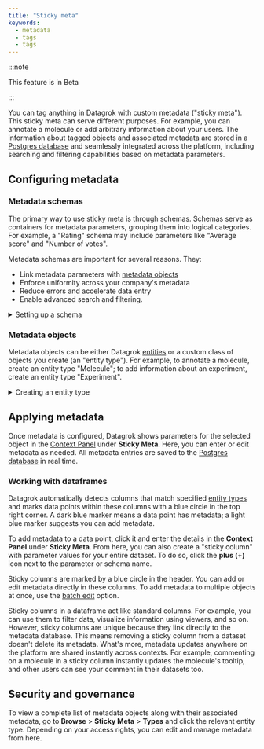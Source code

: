 ```yaml
---
title: "Sticky meta"
keywords:
  - metadata
  - tags
  - tags
---
```


:::note

This feature is in Beta

:::

You can tag anything in Datagrok with custom metadata ("sticky meta"). This sticky meta can serve different purposes. For example, you can annotate a molecule or add arbitrary information about your users. The information about tagged objects and associated metadata are stored in a [Postgres database](../../develop/under-the-hood/infrastructure.md#database) and seamlessly integrated across the platform, including searching and filtering capabilities based on metadata parameters.

## Configuring metadata

### Metadata schemas

The primary way to use sticky meta is through schemas. Schemas serve as containers for metadata parameters, grouping them into logical categories. For example, a "Rating" schema may include parameters like "Average score" and "Number of votes". 

Metadata schemas are important for several reasons. They: 

* Link metadata parameters with [metadata objects](#metadata-objects)
* Enforce uniformity across your company's metadata
* Reduce errors and accelerate data entry
* Enable advanced search and filtering.

<details>
<summary>Setting up a schema</summary>

To set up a schema:

1. Go to **Browse** > **Platform** > **Sticky Meta** > **Schemas** and click the
   **CREATE A NEW SCHEMA...** button. A dialog opens.
1. In the dialog:
   * Enter the name for your schema.
   * In the **Associated with:** field, link the schema to the relevant metadata object.
   * Add **Properties** to your schema. Define each property with a name and data type. The available data types are `string`, `int`, `bool`, `double`, and `datetime`.
   * Click **OK**.

To preview, edit, and manage schemas, use the [Context Panel](../../datagrok/navigation/panels/panels.md#context-panel).

</details>

### Metadata objects

Metadata objects can be either Datagrok [entities](../../datagrok/concepts/objects.md) or a custom class of objects you create (an "entity type"). For example, to annotate a molecule, create an entity type "Molecule"; to add information about an experiment, create an entity type "Experiment".

<details>
<summary>Creating an entity type</summary>

To create an entity type:

1. Go to **Browse** > **Platform** > **Sticky Meta** > **Types** and click the
   **CREATE A NEW ENTITY TYPE...** button. A dialog opens.
1. In the dialog:
   * Enter the name of your entity type (e.g., `Molecule`).
   * Create a **Matching expression** that defines metadata objects using [tags](tags.md). For tabular data, you would typically use [semantic types](../../govern/catalog/semantic-types.md). For example, to set up a matching expression for an entity type "Molecule", enter `semtype=molecule`. If needed, include several conditions, separating them with commas (e.g., `type=id,belongs=molecule,private=true`).
   * Click **OK**.

</details>

## Applying metadata

Once metadata is configured, Datagrok shows parameters for the selected object in the [Context Panel](../../datagrok/navigation/panels/panels.md#context-panel) under **Sticky Meta**. Here, you can enter or edit metadata as needed. All metadata entries are saved to the [Postgres database](../../develop/under-the-hood/infrastructure.md#database) in real time.

### Working with dataframes

Datagrok automatically detects columns that match specified [entity types](#metadata-objects) and marks data points within these columns with a blue circle in the top right corner. A dark blue marker means a data point has metadata; a light blue marker suggests you can add metadata.

To add metadata to a data point, click it and enter the details in the **Context Panel** under **Sticky Meta**. From here, you can also create a "sticky column" with parameter values for your entire dataset. To do so, click the **plus (+)** icon next to the parameter or schema name.

Sticky columns are marked by a blue circle in the header. You can add or edit metadata directly in these columns. To add metadata to multiple objects at once, use the [batch edit](../../transform/batch-edit.md) option.

Sticky columns in a dataframe act like standard columns. For example, you can use them to filter data, visualize information using viewers, and so on. However, sticky columns are unique because they link directly to the metadata database. This means removing a sticky column from a dataset doesn't delete its metadata. What's more, metadata updates anywhere on the platform are shared instantly across contexts. For example, commenting on a molecule in a sticky column instantly updates the molecule's tooltip, and other users can see your comment in their datasets too.

## Security and governance

To view a complete list of metadata objects along with their associated metadata, go to **Browse** > **Sticky Meta** > **Types** and click the relevant entity type. Depending on your access rights, you can edit and manage metadata from here.   



